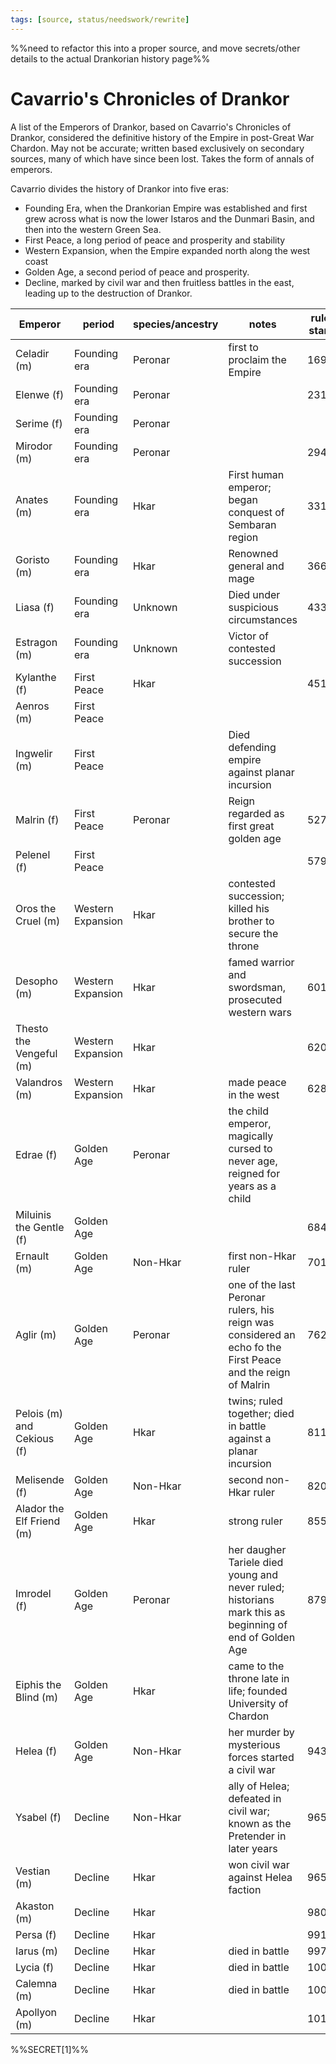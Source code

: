 ```yaml
---
tags: [source, status/needswork/rewrite]
---
```


%%need to refactor this into a proper source, and move secrets/other details to the actual Drankorian history page%%
# Cavarrio's Chronicles of Drankor

A list of the Emperors of Drankor, based on Cavarrio's Chronicles of Drankor, considered the definitive history of the Empire in post-Great War Chardon. May not be accurate; written based exclusively on secondary sources, many of which have since been lost. Takes the form of annals of emperors.

Cavarrio divides the history of Drankor into five eras:
- Founding Era, when the Drankorian Empire was established and first grew across what is now the lower Istaros and the Dunmari Basin, and then into the western Green Sea. 
- First Peace, a long period of peace and prosperity and stability
- Western Expansion, when the Empire expanded north along the west coast
- Golden Age, a second period of peace and prosperity. 
- Decline, marked by civil war and then fruitless battles in the east, leading up to the destruction of Drankor. 

| Emperor | period | species/ancestry | notes | rule start | rule end |
| ---- | ---- | ---- | ---- | ---- | ---- |
| Celadir (m) | Founding era | Peronar | first to proclaim the Empire | 169 | 231 |
| Elenwe (f) | Founding era | Peronar |  | 231 |  |
| Serime (f) | Founding era | Peronar |  |  | 294 |
| Mirodor (m) | Founding era | Peronar |  | 294 | 331 |
| Anates (m) | Founding era | Hkar | First human emperor; began conquest of Sembaran region | 331 | 366 |
| Goristo (m) | Founding era | Hkar | Renowned general and mage | 366 | 433 |
| Liasa (f) | Founding era | Unknown | Died under suspicious circumstances | 433 |  |
| Estragon (m) | Founding era | Unknown | Victor of contested succession |  | 451 |
| Kylanthe (f) | First Peace | Hkar |  | 451 | 499 |
| Aenros (m) | First Peace |  |  |  |  |
| Ingwelir (m) | First Peace |  | Died defending empire against planar incursion |  | 527 |
| Malrin (f) | First Peace | Peronar | Reign regarded as first great golden age | 527 | 579 |
| Pelenel (f) | First Peace |  |  | 579 |  |
| Oros the Cruel (m) | Western Expansion | Hkar | contested succession; killed his brother to secure the throne |  | 601 |
| Desopho (m) | Western Expansion | Hkar | famed warrior and swordsman, prosecuted western wars | 601 | 620 |
| Thesto the Vengeful (m) | Western Expansion | Hkar |  | 620 | 628 |
| Valandros (m) | Western Expansion | Hkar | made peace in the west | 628 |  |
| Edrae (f) | Golden Age | Peronar | the child emperor, magically cursed to never age, reigned for years as a child |  | 684 |
| Miluinis the Gentle (f) | Golden Age |  |  | 684 | 701 |
| Ernault (m) | Golden Age | Non-Hkar | first non-Hkar ruler | 701 | 762 |
| Aglir (m) | Golden Age | Peronar | one of the last Peronar rulers, his reign was considered an echo fo the First Peace and the reign of Malrin | 762 | 811 |
| Pelois (m) and Cekious (f) | Golden Age | Hkar | twins; ruled together; died in battle against a planar incursion | 811 | 820 |
| Melisende (f) | Golden Age | Non-Hkar | second non-Hkar ruler | 820 | 855 |
| Alador the Elf Friend (m) | Golden Age | Hkar | strong ruler | 855 | 879 |
| Imrodel (f) | Golden Age | Peronar | her daugher Tariele died young and never ruled; historians mark this as beginning of end of Golden Age | 879 |  |
| Eiphis the Blind (m) | Golden Age | Hkar | came to the throne late in life; founded University of Chardon |  | 943 |
| Helea (f) | Golden Age | Non-Hkar | her murder by mysterious forces started a civil war | 943 | 965 |
| Ysabel (f) | Decline | Non-Hkar | ally of Helea; defeated in civil war; known as the Pretender in later years | 965 | 971 |
| Vestian (m) | Decline | Hkar | won civil war against Helea faction | 965 | 980 |
| Akaston (m) | Decline | Hkar |  | 980 | 991 |
| Persa (f) | Decline | Hkar |  | 991 | 997 |
| Iarus (m) | Decline | Hkar | died in battle | 997 | 1006 |
| Lycia (f) | Decline | Hkar | died in battle | 1006 | 1007 |
| Calemna (m) | Decline | Hkar | died in battle | 1007 | 1011 |
| Apollyon (m) | Decline | Hkar |  | 1011 | 1059 |
<!-- TBLFM: $7=($6-$5) -->
<!-- TBLFM: $8=($5+4133) -->

%%SECRET[1]%%